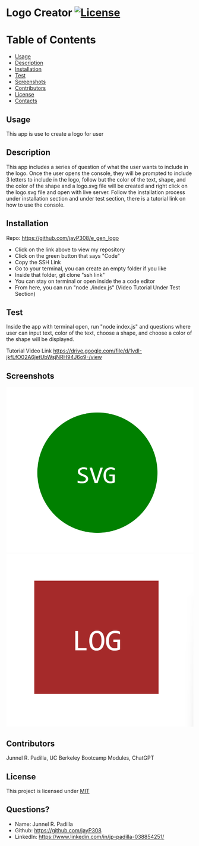 # Logo Creator [![License](https://img.shields.io/badge/License-MIT-blue.svg)](https://opensource.org/licenses/MIT)

# Table of Contents
* [Usage](#usage)
* [Description](#usage)
* [Installation](#installation)
* [Test](#test)
* [Screenshots](#screenshots)
* [Contributors](#contributors)
* [License](#license)
* [Contacts](#contacts)
  
## Usage
This app is use to create a logo for user
  
## Description
This app includes a series of question of what the user wants to include in the logo. Once the user opens the console, they will be prompted to include 3 letters to include in the logo, follow but the color of the text, shape, and the color of the shape and a logo.svg file will be created and right click on the logo.svg file and open with live server. Follow the installation process under installation section and under test section, there is a tutorial link on how to use the console. 
  
## Installation
Repo: https://github.com/jayP308/e_gen_logo

- Click on the link above to view my repository
- Click on the green button that says "Code"
- Copy the SSH Link
- Go to your terminal, you can create an empty folder if you like
- Inside that folder, git clone "ssh link" 
- You can stay on terminal or open inside the a code editor
- From here, you can run "node ./index.js" (Video Tutorial Under Test Section)

## Test
Inside the app with terminal open, run "node index.js" and questions where user can input text, color of the text, choose a shape, and choose a color of the shape will be displayed.

Tutorial Video Link
https://drive.google.com/file/d/1vdI-jkfLfO02A6jetUbWsjNRH94J6o9-/view

## Screenshots

<img src="./images/svg-sample.png" />

<img src="./images/svg-sample2.png" />

## Contributors
Junnel R. Padilla, UC Berkeley Bootcamp Modules, ChatGPT
  
## License
This project is licensed under [MIT](https://opensource.org/licenses/MIT)

## Questions?
* Name: Junnel R. Padilla
* Github: https://github.com/jayP308
* LinkedIn: https://www.linkedin.com/in/jp-padilla-038854251/